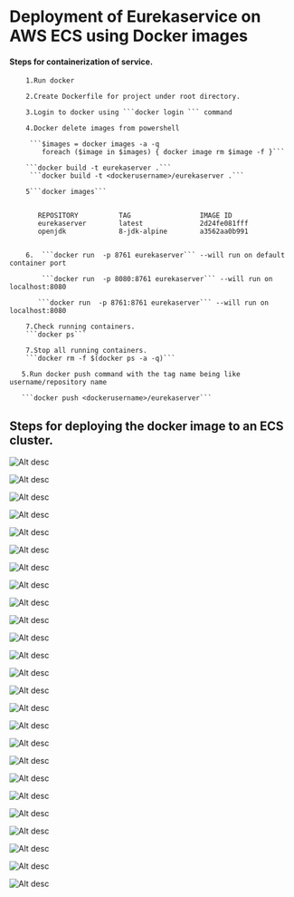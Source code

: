 # Deployment of Eurekaservice on AWS ECS using Docker images 

#### Steps for containerization of service.        
        
        1.Run docker

        2.Create Dockerfile for project under root directory.

        3.Login to docker using ```docker login ``` command

        4.Docker delete images from powershell

         ```$images = docker images -a -q
            foreach ($image in $images) { docker image rm $image -f }```

        ```docker build -t eurekaserver .```
         ```docker build -t <dockerusername>/eurekaserver .```
        
        5```docker images```
        
           
           REPOSITORY          TAG                 IMAGE ID            
           eurekaserver        latest              2d24fe081fff      
           openjdk             8-jdk-alpine        a3562aa0b991        
                                
               
        6.  ```docker run  -p 8761 eurekaserver``` --will run on default container port
        
            ```docker run  -p 8080:8761 eurekaserver``` --will run on localhost:8080
                
           ```docker run  -p 8761:8761 eurekaserver``` --will run on localhost:8080      
           
        7.Check running containers.
        ```docker ps```
        
        7.Stop all running containers.
        ```docker rm -f $(docker ps -a -q)```
                        
       5.Run docker push command with the tag name being like username/repository name
       
       ```docker push <dockerusername>/eurekaserver```


## Steps for deploying the docker image to an ECS cluster.

   ![Alt desc](https://github.com/nj11/springcloud/blob/master/screenshots/image1.png)
  
  ![Alt desc](https://github.com/nj11/springcloud/blob/master/screenshots/image2.png)
  
  ![Alt desc](https://github.com/nj11/springcloud/blob/master/screenshots/image3.png)
  
  ![Alt desc](https://github.com/nj11/springcloud/blob/master/screenshots/image4.png)
  
  ![Alt desc](https://github.com/nj11/springcloud/blob/master/screenshots/image5.png)
  
  ![Alt desc](https://github.com/nj11/springcloud/blob/master/screenshots/image6.png)
  
  ![Alt desc](https://github.com/nj11/springcloud/blob/master/screenshots/image7.png)
  
  ![Alt desc](https://github.com/nj11/springcloud/blob/master/screenshots/image8.png)
  
  ![Alt desc](https://github.com/nj11/springcloud/blob/master/screenshots/image9.png)
  
  ![Alt desc](https://github.com/nj11/springcloud/blob/master/screenshots/image10.png)
  
  
  ![Alt desc](https://github.com/nj11/springcloud/blob/master/screenshots/image11.png)
  
  ![Alt desc](https://github.com/nj11/springcloud/blob/master/screenshots/image12.png)
  
  ![Alt desc](https://github.com/nj11/springcloud/blob/master/screenshots/image13.png)
  
  ![Alt desc](https://github.com/nj11/springcloud/blob/master/screenshots/image14.png)
  
  ![Alt desc](https://github.com/nj11/springcloud/blob/master/screenshots/image15.png)
  
  ![Alt desc](https://github.com/nj11/springcloud/blob/master/screenshots/image16.png)
  
  ![Alt desc](https://github.com/nj11/springcloud/blob/master/screenshots/image17.png)
  
  ![Alt desc](https://github.com/nj11/springcloud/blob/master/screenshots/image18.png)
  
  ![Alt desc](https://github.com/nj11/springcloud/blob/master/screenshots/image19.png)
  
  ![Alt desc](https://github.com/nj11/springcloud/blob/master/screenshots/image20.png)
  
  ![Alt desc](https://github.com/nj11/springcloud/blob/master/screenshots/image21.png)
  
  ![Alt desc](https://github.com/nj11/springcloud/blob/master/screenshots/image22.png)
  
  ![Alt desc](https://github.com/nj11/springcloud/blob/master/screenshots/image23.png)
  
  ![Alt desc](https://github.com/nj11/springcloud/blob/master/screenshots/image24.png)
  
  ![Alt desc](https://github.com/nj11/springcloud/blob/master/screenshots/image25.png)

